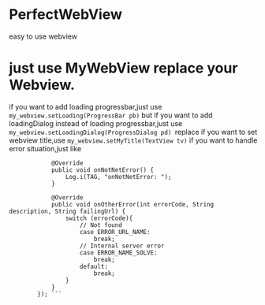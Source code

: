 

# PerfectWebView
easy to use webview

# just use MyWebView replace your Webview. 
if you want to add loading progressbar,just use ``` my_webview.setLoading(ProgressBar pb) ```
but if you want to add loadingDialog instead of loading progressbar,just use ```my_webview.setLoadingDialog(ProgressDialog pd) ```replace
if you want to set webview title,use ``` my_webview.setMyTitle(TextView tv) ```
if you want to handle error situation,just like

``` my_webView.setErrorWebViewListener(new MyWebView.IErrorWebViewListener() {
            @Override
            public void onNotNetError() {
                Log.i(TAG, "onNotNetError: ");
            }

            @Override
            public void onOtherError(int errorCode, String description, String failingUrl) {
                switch (errorCode){
                    // Not found
                    case ERROR_URL_NAME:
                        break;
                    // Internal server error
                    case ERROR_NAME_SOLVE:
                        break;
                    default:
                        break;
                }
            }
        }); ```
